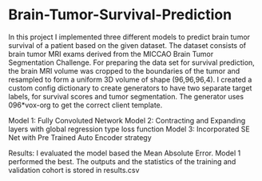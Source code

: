 # Brain-Tumor-Survival-Prediction

In this project I implemented three different models to predict brain tumor survival of a patient based on
the given dataset. The dataset consists of brain tumor MRI exams derived from the MICCAO
Brain Tumor Segmentation Challenge. For preparing the data set for survival prediction, the
brain MRI volume was cropped to the boundaries of the tumor and resampled to form a uniform
3D volume of shape (96,96,96,4). I created a custom config dictionary to create generators to
have two separate target labels, for survival scores and tumor segmentation. The generator
uses 096*vox-org to get the correct client template.

Model 1: Fully Convoluted Network
Model 2: Contracting and Expanding layers with global regression type loss function
Model 3: Incorporated SE Net with Pre Trained Auto Encoder strategy

Results:
I evaluated the model based the Mean Absolute Error. Model 1 performed the best. The outputs and
the statistics of the training and validation cohort is stored in results.csv
